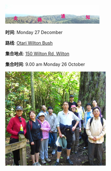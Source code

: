 ![skyline](_images/skyline2.png)


**时间**: Monday 27 Decomber

**路线**: [Otari Wilton Bush](http://tracks.org.nz/track/show/572)

**集合地点**: [150 Wilton Rd, Wilton](https://goo.gl/maps/NCuJ77Lo1ty)

**集合时间**: 9.00 am Monday 26 October



![wilton](_images/wilton.jpg)
